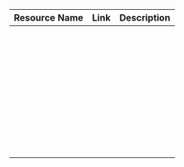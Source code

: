 | Resource Name | Link | Description |
|---------------|------|-------------|
|               |      |             |
|               |      |             |
|               |      |             |
|               |      |             |
|               |      |             |
|               |      |             |
|               |      |             |
|               |      |             |
|               |      |             |
|               |      |             |
|               |      |             |
|               |      |             |
|               |      |             |
|               |      |             |
|               |      |             |
|               |      |             |
|               |      |             |
|               |      |             |
|               |      |             |
|               |      |             |
|               |      |             |
|               |      |             |
|               |      |             |
|               |      |             |
|               |      |             |
|               |      |             |
|               |      |             |
|               |      |             |
|               |      |             |
|               |      |             |
|               |      |             |
|               |      |             |
|               |      |             |
|               |      |             |
|               |      |             |
|               |      |             |
|               |      |             |
|               |      |             |
|               |      |             |
